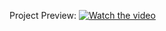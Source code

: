 Project Preview:
[![Watch the video](https://img.youtube.com/vi/mB9Ui2fuELk?si=87at64HpD7lQmqws/maxresdefault.jpg)]([https://youtu.be/T-D1KVIuvjA](https://youtu.be/mB9Ui2fuELk?si=87at64HpD7lQmqws))
